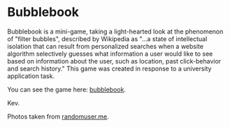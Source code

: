 # Bubblebook
Bubblebook is a mini-game, taking a light-hearted look at the phenomenon of "filter bubbles", described by Wikipedia as "...a state of intellectual isolation that can result from personalized searches when a website algorithm selectively guesses what information a user would like to see based on information about the user, such as location, past click-behavior and search history." This game was created in response to a university application task.

You can see the game here: [bubblebook](http://kevanmurtagh.com/bubblebook/).

Kev.

Photos taken from [randomuser.me](https://randomuser.me).


